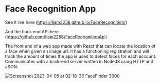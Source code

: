 # Face Recognition App

See it live here (https://liam2258.github.io/FaceRecognition/)

And the back end API here (https://github.com/liam2258/FaceRecognitionApi)

The front end of a web app made with React that can locate the location of a face when given an image url. It has a functioning registration and will track the amount of times the app is used to detect faces for each account. Communicates with a back-end server written in NodeJS using HTTP and JSON.

![Screenshot 2023-04-05 at 02-18-36 FaceFinder 3000](https://user-images.githubusercontent.com/89388223/230058229-470d4b4b-fba4-4806-a301-7856e518f8dc.png)
